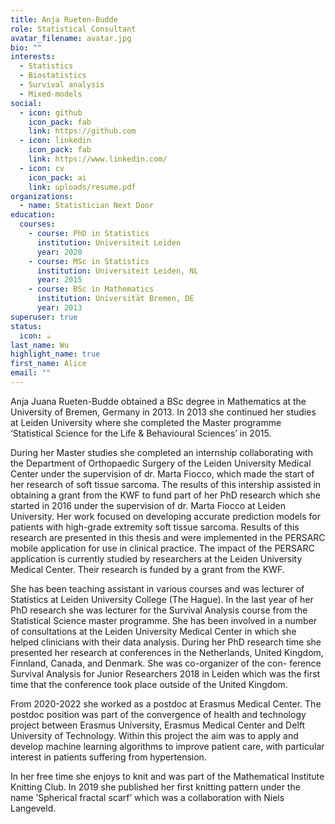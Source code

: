 ```yaml
---
title: Anja Rueten-Budde
role: Statistical Consultant
avatar_filename: avatar.jpg
bio: ""
interests:
  - Statistics
  - Biostatistics
  - Survival analysis
  - Mixed-models
social:
  - icon: github
    icon_pack: fab
    link: https://github.com
  - icon: linkedin
    icon_pack: fab
    link: https://www.linkedin.com/
  - icon: cv
    icon_pack: ai
    link: uploads/resume.pdf
organizations:
  - name: Statistician Next Door
education:
  courses:
    - course: PhD in Statistics
      institution: Universiteit Leiden
      year: 2020
    - course: MSc in Statistics
      institution: Universiteit Leiden, NL
      year: 2015
    - course: BSc in Mathematics
      institution: Universität Bremen, DE
      year: 2013
superuser: true
status:
  icon: ☕️
last_name: Wu
highlight_name: true
first_name: Alice
email: ""
---
```

Anja Juana Rueten-Budde obtained a BSc degree in Mathematics at the University of Bremen, Germany in 2013. In 2013 she continued her studies at Leiden University where she completed the Master programme ‘Statistical Science for the Life & Behavioural Sciences’ in 2015.

During her Master studies she completed an internship collaborating with the Department of Orthopaedic Surgery of the Leiden University Medical Center under the supervision of dr. Marta Fiocco, which made the start of her research of soft tissue sarcoma. The results of this intership assisted in obtaining a grant from the KWF to fund part of her PhD research which she started in 2016 under the supervision of dr. Marta Fiocco at Leiden University. Her work focused on developing accurate prediction models for patients with high-grade extremity soft tissue sarcoma. Results of this research are presented in this thesis and were implemented in the PERSARC mobile application for use in clinical practice. The impact of the PERSARC application is currently studied by researchers at the Leiden University Medical Center. Their research is funded by a grant from the KWF.

She has been teaching assistant in various courses and was lecturer of Statistics at Leiden University College (The Hague). In the last year of her PhD research she was lecturer for the Survival Analysis course from the Statistical Science master programme. She has been involved in a number of consultations at the Leiden University Medical Center in which she helped clinicians with their data analysis. During her PhD research time she presented her research at conferences in the Netherlands, United Kingdom, Finnland, Canada, and Denmark. She was co-organizer of the con- ference Survival Analysis for Junior Researchers 2018 in Leiden which was the first time that the conference took place outside of the United Kingdom.

F﻿rom 2020-2022 she worked as a postdoc at Erasmus Medical Center. The postdoc position was part of the convergence of health and technology project between Erasmus University, Erasmus Medical Center and Delft University of Technology. Within this project the aim was to apply and develop machine learning algorithms to improve patient care, with particular interest in patients suffering from hypertension. 

In her free time she enjoys to knit and was part of the Mathematical Institute Knitting Club. In 2019 she published her first knitting pattern under the name ’Spherical fractal scarf’ which was a collaboration with Niels Langeveld.